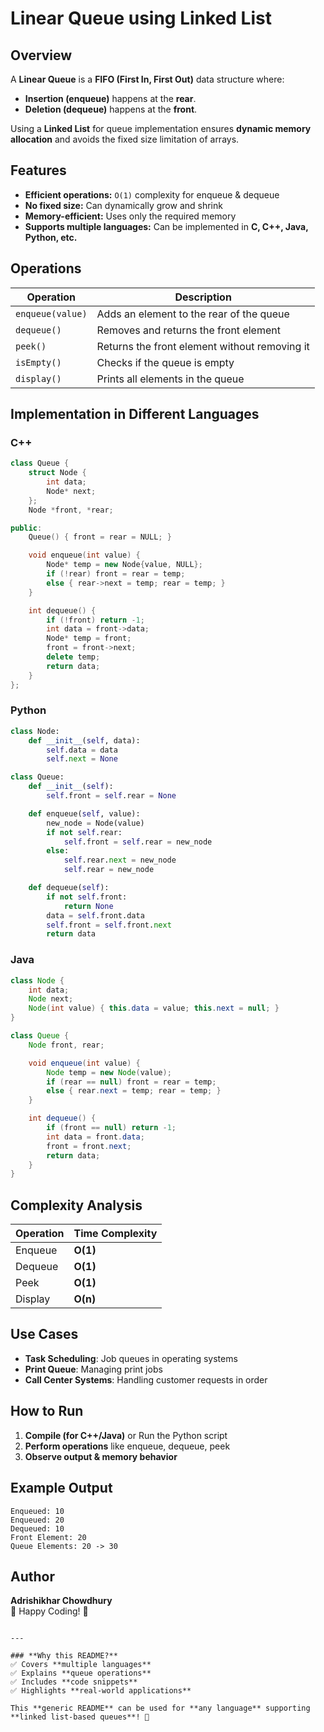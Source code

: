 # Linear Queue using Linked List

## Overview
A **Linear Queue** is a **FIFO (First In, First Out)** data structure where:
- **Insertion (enqueue)** happens at the **rear**.
- **Deletion (dequeue)** happens at the **front**.

Using a **Linked List** for queue implementation ensures **dynamic memory allocation** and avoids the fixed size limitation of arrays.

## Features
- **Efficient operations:** `O(1)` complexity for enqueue & dequeue
- **No fixed size:** Can dynamically grow and shrink
- **Memory-efficient:** Uses only the required memory
- **Supports multiple languages:** Can be implemented in **C, C++, Java, Python, etc.**

## Operations
| Operation | Description |
|-----------|------------|
| `enqueue(value)` | Adds an element to the rear of the queue |
| `dequeue()` | Removes and returns the front element |
| `peek()` | Returns the front element without removing it |
| `isEmpty()` | Checks if the queue is empty |
| `display()` | Prints all elements in the queue |

## Implementation in Different Languages

### **C++**
```cpp
class Queue {
    struct Node {
        int data;
        Node* next;
    };
    Node *front, *rear;

public:
    Queue() { front = rear = NULL; }

    void enqueue(int value) {
        Node* temp = new Node{value, NULL};
        if (!rear) front = rear = temp;
        else { rear->next = temp; rear = temp; }
    }

    int dequeue() {
        if (!front) return -1;
        int data = front->data;
        Node* temp = front;
        front = front->next;
        delete temp;
        return data;
    }
};
```

### **Python**
```python
class Node:
    def __init__(self, data):
        self.data = data
        self.next = None

class Queue:
    def __init__(self):
        self.front = self.rear = None

    def enqueue(self, value):
        new_node = Node(value)
        if not self.rear:
            self.front = self.rear = new_node
        else:
            self.rear.next = new_node
            self.rear = new_node

    def dequeue(self):
        if not self.front:
            return None
        data = self.front.data
        self.front = self.front.next
        return data
```

### **Java**
```java
class Node {
    int data;
    Node next;
    Node(int value) { this.data = value; this.next = null; }
}

class Queue {
    Node front, rear;

    void enqueue(int value) {
        Node temp = new Node(value);
        if (rear == null) front = rear = temp;
        else { rear.next = temp; rear = temp; }
    }

    int dequeue() {
        if (front == null) return -1;
        int data = front.data;
        front = front.next;
        return data;
    }
}
```

## Complexity Analysis
| Operation | Time Complexity |
|-----------|----------------|
| Enqueue   | **O(1)** |
| Dequeue   | **O(1)** |
| Peek      | **O(1)** |
| Display   | **O(n)** |

## Use Cases
- **Task Scheduling**: Job queues in operating systems
- **Print Queue**: Managing print jobs
- **Call Center Systems**: Handling customer requests in order

## How to Run
1. **Compile (for C++/Java)** or Run the Python script
2. **Perform operations** like enqueue, dequeue, peek
3. **Observe output & memory behavior**

## Example Output
```
Enqueued: 10
Enqueued: 20
Dequeued: 10
Front Element: 20
Queue Elements: 20 -> 30
```

## Author
**Adrishikhar Chowdhury**  
🚀 Happy Coding! 🚀
```

---

### **Why this README?**
✅ Covers **multiple languages**  
✅ Explains **queue operations**  
✅ Includes **code snippets**  
✅ Highlights **real-world applications**  

This **generic README** can be used for **any language** supporting **linked list-based queues**! 🚀